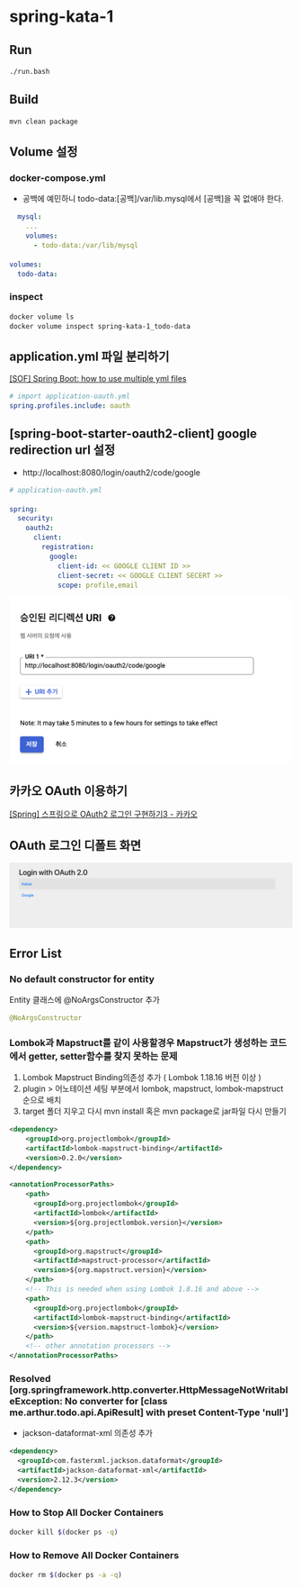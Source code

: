 # spring-kata-1

## Run

```bash
./run.bash
```

## Build

```bash
mvn clean package
```

## Volume 설정

### docker-compose.yml

- 공백에 예민하니 todo-data:[공백]/var/lib.mysql에서 [공백]을 꼭 없애야 한다.

```yml
  mysql:
    ...
    volumes:
      - todo-data:/var/lib/mysql

volumes:
  todo-data:
```

### inspect

```bash
docker volume ls
docker volume inspect spring-kata-1_todo-data
```

## application.yml 파일 분리하기

[[SOF] Spring Boot: how to use multiple yml files ](https://stackoverflow.com/questions/23134869/spring-boot-how-to-use-multiple-yml-files)

```yml
# import application-oauth.yml
spring.profiles.include: oauth
```

## [spring-boot-starter-oauth2-client] google redirection url 설정

- http://localhost:8080/login/oauth2/code/google

```yml
# application-oauth.yml

spring:
  security:
    oauth2:
      client:
        registration:
          google: 
            client-id: << GOOGLE CLIENT ID >>
            client-secret: << GOOGLE CLIENT SECERT >>
            scope: profile,email
```

![google redirection url](./figures/google-redirection-url.png)

## 카카오 OAuth 이용하기

[[Spring] 스프링으로 OAuth2 로그인 구현하기3 - 카카오](https://loosie.tistory.com/302#h2)

## OAuth 로그인 디폴트 화면

![oauth-login](./figures/oauth-login.png)

<!-- ![kakao-login](./figures/kakao-oauth.png) -->

## Error List

### No default constructor for entity

Entity 클래스에 @NoArgsConstructor 추가

```java
@NoArgsConstructor
```

### Lombok과 Mapstruct를 같이 사용할경우 Mapstruct가 생성하는 코드에서 getter, setter함수를 찾지 못하는 문제

1. Lombok Mapstruct Binding의존성 추가 ( Lombok 1.18.16 버전 이상 )
2. plugin > 어노테이션 세팅 부분에서 lombok, mapstruct, lombok-mapstruct 순으로 배치
3. target 폴더 지우고 다시 mvn install 혹은 mvn package로 jar파일 다시 만들기

```xml
<dependency>
    <groupId>org.projectlombok</groupId>
    <artifactId>lombok-mapstruct-binding</artifactId>
    <version>0.2.0</version>
</dependency>
```

```xml
<annotationProcessorPaths>
    <path>
      <groupId>org.projectlombok</groupId>
      <artifactId>lombok</artifactId>
      <version>${org.projectlombok.version}</version>
    </path>
    <path>
      <groupId>org.mapstruct</groupId>
      <artifactId>mapstruct-processor</artifactId>
      <version>${org.mapstruct.version}</version>
    </path>
    <!-- This is needed when using Lombok 1.8.16 and above -->
    <path>
      <groupId>org.projectlombok</groupId>
      <artifactId>lombok-mapstruct-binding</artifactId>
      <version>${version.mapstruct-lombok}</version>
    </path>
    <!-- other annotation processors -->
</annotationProcessorPaths>
```

### Resolved [org.springframework.http.converter.HttpMessageNotWritableException: No converter for [class me.arthur.todo.api.ApiResult] with preset Content-Type 'null']

- jackson-dataformat-xml 의존성 추가

```xml
<dependency>
  <groupId>com.fasterxml.jackson.dataformat</groupId>
  <artifactId>jackson-dataformat-xml</artifactId>
  <version>2.12.3</version>
</dependency>
```

### How to Stop All Docker Containers

```bash
docker kill $(docker ps -q)
```

### How to Remove All Docker Containers

```bash
docker rm $(docker ps -a -q)
```
